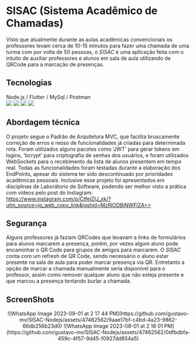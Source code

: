 # SISAC (Sistema Acadêmico de Chamadas)
Visto que atualmente durante as aulas acadêmicas convencionais os professores levam cerca de 10-15 minutos para fazer uma chamada de uma turma com por volta de 50 pessoas, o *SISAC* é uma aplicação feita com o intuito de auxiliar professores e alunos em sala de aula utilizando de QRCode para a marcação de presenças. 

## Tecnologias
Node.js /   Flutter   /  MySql  /   Postman  <br>
 <img src="https://skillicons.dev/icons?i=nodejs" /> <img src="https://skillicons.dev/icons?i=flutter" /> <img src="https://skillicons.dev/icons?i=mysql" /> <img src="https://skillicons.dev/icons?i=postman" />

## Abordagem técnica
O projeto segue o Padrão de Arquitetura MVC, que facilita bruscamente correção de erros e reúso de funcionalidades já criadas para determinada rota. Foram utilizados alguns pacotes como 'JWT' para gerar tokens em logins, 'bcrypt' para criptografia de senhas dos usuários, e foram utilizados WebSockets para o recebimento da lista de alunos presentem em tempo real. Todas as funcionalidades foram testadas durante a elaboração dos EndPoints, apesar do sistema ter sido descontinuado por prioridades acadêmicas pessoais. Inclusive esse projeto foi apresentados em disciplinas de Laborátorio de Software, podendo ser melhor visto a prática com vídeos pelo post do Instagram: https://www.instagram.com/p/CtfeiZIJ_xk/?utm_source=ig_web_copy_link&igshid=MzRlODBiNWFlZA== 

## Segurança
Alguns professores já faziam QRCodes que levavam a links de formulários para alunos marcarem a presença, porém, por vezes algum aluno pode encaminhar o QR Code para grupos de amigos para marcarem. O *SISAC* conta com um refresh de QR Code, sendo necessário o aluno estar presente na sala de aula para poder marcar presença via QR.
Entretanto a opção de marcar a chamada manualmente seria disponível para o professor, assim como remover qualquer aluno que não esteja presente e que marcou a presença tentando burlar a chamada.
## ScreenShots

<div align="center">
![WhatsApp Image 2023-08-01 at 2 17 44 PM](https://github.com/gustavo-mv/SISAC-Nodejs/assets/47462562/9aae17bf-c4bd-4a23-9862-66db256b23d0)
![WhatsApp Image 2023-08-01 at 2 18 01 PM](https://github.com/gustavo-mv/SISAC-Nodejs/assets/47462562/0dfbdbfa-459c-4f57-9d45-f0927dd854a5)
</div>
